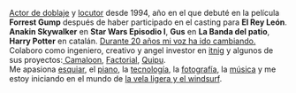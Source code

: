 <a href="http://mutsuda.com/doblaje" target="_blank">Actor de doblaje</a> y <a href="http://mutsuda.com/publicidad" target="_blank">locutor</a> desde 1994, año en el que debuté en la película <b>Forrest Gump</b> después de haber participado en el casting para <b>El Rey León</b>. <br>
<b>Anakin Skywalker</b> en <b>Star Wars Episodio I</b>, <b>Gus</b> en <b>La Banda del patio</b>, <b>Harry Potter</b> en catalán. <a href="https://www.youtube.com/watch?v=ZO5GtBf9pv0" target="_blank">Durante 20 años mi voz ha ido cambiando.</a></br>
Colaboro como ingeniero, creativo y angel investor en <a href="http://itnig.net" target="_blank">itnig</a> y algunos de sus proyectos:<a href="http://camaloon.es" target="_blank"> Camaloon</a>, <a href="http://factorialhr.es" target="_blank">Factorial</a>, <a href="http://getquipu.com" target="_blank">Quipu</a>.</br>
Me apasiona <a href="https://www.youtube.com/watch?v=Z8XmWOzT1-w&list=PLOH2_TvzFHYwUsNby2qdG70Z8ft32seL8" target="_blank">esquiar</a>, el <a href="https://www.youtube.com/watch?v=ZkxkOel8Pe0&list=PLOH2_TvzFHYwArZ_ezh4GaWY3PPnSddk_" target="_blank">piano</a>, la <a href="https://blog.mutsuda.com/tagged/coding" target="_blank">tecnología</a>, la <a href="http://instagram.com/mutsuda" target="_blank">fotografía</a>, la <a href="https://blog.mutsuda.com/tagged/music" target="_blank">música</a> y me estoy iniciando en el mundo de <a href="https://www.youtube.com/watch?v=EJsdYQDNvZs" target="_blank">la vela ligera y el windsurf</a>.
